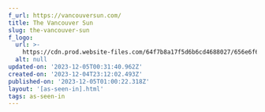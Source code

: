 ```yaml
---
f_url: https://vancouversun.com/
title: The Vancouver Sun
slug: the-vancouver-sun
f_logo:
  url: >-
    https://cdn.prod.website-files.com/64f7b8a17f5d6b6cd4688027/656e6f64c52b5031accf235f_vancouver-sun.svg
  alt: null
updated-on: '2023-12-05T00:31:40.962Z'
created-on: '2023-12-04T23:12:02.493Z'
published-on: '2023-12-05T01:00:22.318Z'
layout: '[as-seen-in].html'
tags: as-seen-in
---
```



